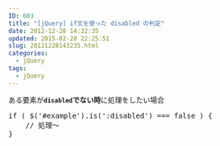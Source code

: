 ```yaml
---
ID: 603
title: "[jQuery] if文を使った disabled の判定"
date: 2012-12-28 14:32:35
updated: 2015-02-28 22:25:51
slug: 20121228143235.html
categories:
  - jQuery
tags:
  - jQuery
---
```


ある要素が<b><code>disabled</code>でない時</b>に処理をしたい場合

<!--more-->
<pre class="prettyprint linenums lang-js">
if ( $('#example').is(':disabled') === false ) {
    // 処理～
}
</pre>

